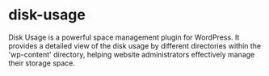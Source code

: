 # disk-usage
 Disk Usage is a powerful space management plugin for WordPress. It provides a detailed view of the disk usage by different directories within the 'wp-content' directory, helping website administrators effectively manage their storage space.
